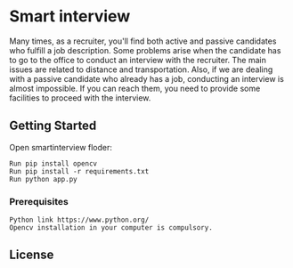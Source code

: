 # Smart interview

Many times, as a recruiter, you'll find both active and passive candidates who fulfill a job description. Some problems arise when the candidate has to go to the office to conduct an interview with the recruiter. The main issues are related to distance and transportation. Also, if we are dealing with a passive candidate who already has a job, conducting an interview is almost impossible. If you can reach them, you need to provide some facilities to proceed with the interview.

## Getting Started

Open smartinterview floder:
```
Run pip install opencv
Run pip install -r requirements.txt
Run python app.py
```
### Prerequisites


```
Python link https://www.python.org/
Opencv installation in your computer is compulsory.
```



## License


